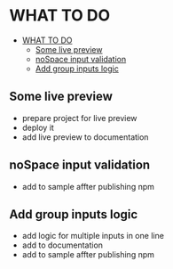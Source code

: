 # WHAT TO DO

- [WHAT TO DO](#what-to-do)
  - [Some live preview](#some-live-preview)
  - [noSpace input validation](#nospace-input-validation)
  - [Add group inputs logic](#add-group-inputs-logic)

## Some live preview

- prepare project for live preview
- deploy it
- add live preview to documentation

## noSpace input validation

- add to sample affter publishing npm

## Add group inputs logic

- add logic for multiple inputs in one line
- add to documentation
- add to sample affter publishing npm
